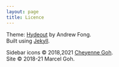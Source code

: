 ```yaml
---
layout: page
title: Licence
---
```

Theme: [Hydeout](https://fongandrew.github.io/hydeout) by Andrew Fong.  
Built using [Jekyll](http://jekyllrb.com).  

Sidebar icons &copy; 2018,2021 [Cheyenne Goh](https://github.com/cheyennegoh).  
Site &copy; 2018-21 Marcel Goh.
